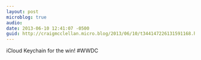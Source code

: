 ```yaml
---
layout: post
microblog: true
audio: 
date: 2013-06-10 12:41:07 -0500
guid: http://craigmcclellan.micro.blog/2013/06/10/t344147226131591168.html
---
```

iCloud Keychain for the win! #WWDC
